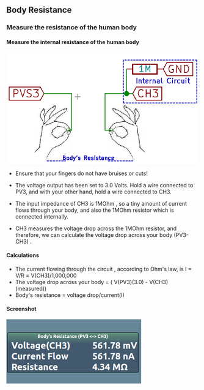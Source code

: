 Body Resistance
---
### Measure the resistance of the human body

#### Measure the internal resistance of the human body

![](images/screenshots/bodyResistance.png)

* Ensure that your fingers do not have bruises or cuts!

* The voltage output has been set to 3.0 Volts.  Hold a wire connected to PV3, and with your other hand, hold a wire connected to CH3.

* The input impedance of CH3 is 1MOhm , so a tiny amount of current flows through your body, and also the 1MOhm resistor which is connected internally.

* CH3 measures the voltage drop across the 1MOhm resistor, and therefore, we can calculate the voltage drop across your body (PV3-CH3) . 

#### Calculations

* The current flowing through the circuit , according to Ohm's law, is I = V/R = V(CH3)/1,000,000
* The voltage drop across your body = ( V(PV3)(3.0) - V(CH3)(measured))  
* Body's resistance = voltage drop/current(I)
	
#### Screenshot
![](images/screenshots/HumanBodyResistance.png)

